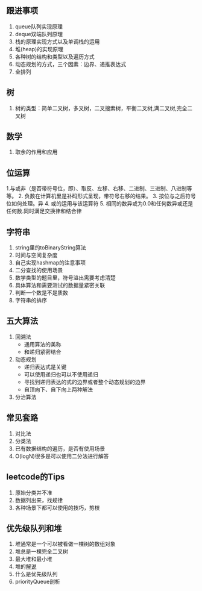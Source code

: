 ## 跟进事项

1. queue队列实现原理
2. deque双端队列原理
3. 栈的原理实现方式以及单调栈的运用
4. 堆(heap)的实现原理
5. 各种树的结构和类型以及遍历方式
6. 动态规划的方式，三个因素：边界、递推表达式
7. 全排列

## 树
1. 树的类型：简单二叉树，多叉树，二叉搜索树，平衡二叉树,满二叉树,完全二叉树


## 数学
1. 取余的作用和应用

## 位运算
   1.与或非（是否带符号位，即）、取反、左移、右移、二进制、三进制、八进制等等。
   2. 负数在计算机里是补码形式呈现，带符号右移的结果。
   3. 按位与之后符号位如何处理。异
   4. 或的运用与该运算符
   5. 相同的数异或为0.0和任何数异或还是任何数.同时满足交换律和结合律

## 字符串
1. string里的toBinaryString算法
2. 时间与空间复杂度
3. 自己实现hashmap的注意事项
4. 二分查找的使用场景
5. 数学类型的题目里，符号溢出需要考虑清楚
6. 具体算法和需要测试的数据量紧密关联
7. 判断一个数是不是质数
8. 字符串的排序

## 五大算法
1. 回溯法
   - 通用算法的美称
   - 和递归紧密结合   
2. 动态规划
   - 递归表达式是关键
   - 可以使用递归也可以不使用递归
   - 寻找到递归表达的式的边界或者整个动态规划的边界
   - 自顶向下、自下向上两种解法
3. 分治算法

## 常见套路
1. 对比法
2. 分类法
3. 已有数据结构的遍历，是否有使用场景
4. O(logN)很多是可以使用二分法进行解答

## leetcode的Tips
1. 原始分类并不准
2. 数据列出来，找规律
3. 各种场景下都可以使用的技巧，剪枝

## 优先级队列和堆
1. 堆通常是一个可以被看做一棵树的数组对象
2. 堆总是一棵完全二叉树
3. 最大堆和最小堆
4. 堆的[解说](https://www.jianshu.com/p/6b526aa481b1)
5. 什么是优先级队列
6. priorityQueue剖析
